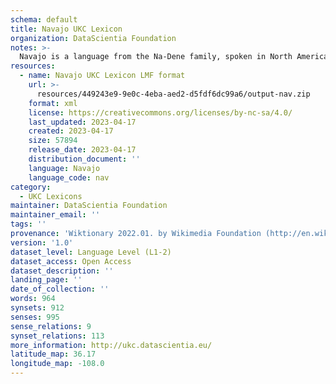 ```yaml
---
schema: default
title: Navajo UKC Lexicon
organization: DataScientia Foundation
notes: >-
  Navajo is a language from the Na-Dene family, spoken in North America. The UKC Lexicon of Navajo is represented as a lexico-semantic network. It consists of words, word senses, synsets, as well as sense-level and synset-level relationships.
resources:
  - name: Navajo UKC Lexicon LMF format
    url: >-
      resources/449243e9-9e0c-4eba-aed2-d5fdf6dc99a6/output-nav.zip
    format: xml
    license: https://creativecommons.org/licenses/by-nc-sa/4.0/
    last_updated: 2023-04-17
    created: 2023-04-17
    size: 57894
    release_date: 2023-04-17
    distribution_document: ''
    language: Navajo
    language_code: nav
category:
  - UKC Lexicons
maintainer: DataScientia Foundation
maintainer_email: ''
tags: ''
provenance: 'Wiktionary 2022.01. by Wikimedia Foundation (http://en.wiktionary.org); CogNet 2.1 by Khuyagbaatar Batsuren, National University of Mongolia (http://cognet.ukc.disi.unitn.it); KinDiv: Kinship Diversity 1.0 by Temuulen Khishigsuren (http://ukc.disi.unitn.it/index.php/kinship/); UniMet: Universal Metonymy 1.0 by Temuulen Khishigsuren and Gábor Bella (http://ukc.disi.unitn.it/index.php/metonymy/); MorphyNet 2.0 by Gábor Bella and Khuyagbaatar Batsuren (http://ukc.disi.unitn.it/index.php/morphynet/); Antonymy 1.0 by Gábor Bella (http://ukc.datascientia.eu); Native Languages of the Americas 2021.11. by Laura Redish and Orrin Lewis (http://www.native-languages.org); Princeton WordNet 2.1 by Princeton University (https://wordnet.princeton.edu)'
version: '1.0'
dataset_level: Language Level (L1-2)
dataset_access: Open Access
dataset_description: ''
landing_page: ''
date_of_collection: ''
words: 964
synsets: 912
senses: 995
sense_relations: 9
synset_relations: 113
more_information: http://ukc.datascientia.eu/
latitude_map: 36.17
longitude_map: -108.0
---
```

